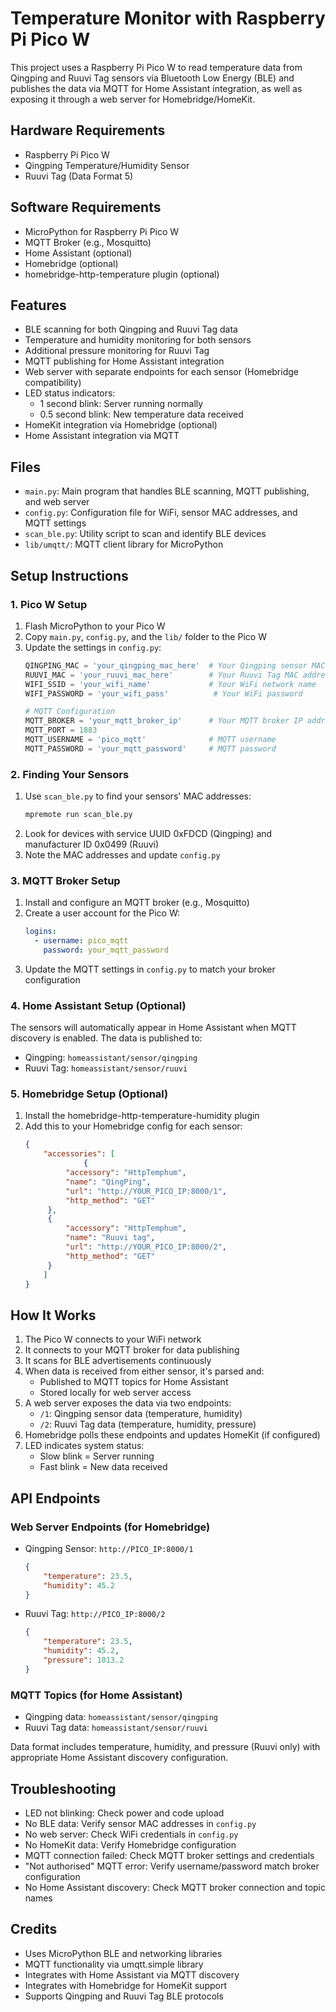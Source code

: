 # Temperature Monitor with Raspberry Pi Pico W

This project uses a Raspberry Pi Pico W to read temperature data from Qingping and Ruuvi Tag sensors via Bluetooth Low Energy (BLE) and publishes the data via MQTT for Home Assistant integration, as well as exposing it through a web server for Homebridge/HomeKit.

## Hardware Requirements
- Raspberry Pi Pico W
- Qingping Temperature/Humidity Sensor
- Ruuvi Tag (Data Format 5)

## Software Requirements
- MicroPython for Raspberry Pi Pico W
- MQTT Broker (e.g., Mosquitto)
- Home Assistant (optional)
- Homebridge (optional)
- homebridge-http-temperature plugin (optional)

## Features
- BLE scanning for both Qingping and Ruuvi Tag data
- Temperature and humidity monitoring for both sensors
- Additional pressure monitoring for Ruuvi Tag
- MQTT publishing for Home Assistant integration
- Web server with separate endpoints for each sensor (Homebridge compatibility)
- LED status indicators:
  - 1 second blink: Server running normally
  - 0.5 second blink: New temperature data received
- HomeKit integration via Homebridge (optional)
- Home Assistant integration via MQTT

## Files
- `main.py`: Main program that handles BLE scanning, MQTT publishing, and web server
- `config.py`: Configuration file for WiFi, sensor MAC addresses, and MQTT settings
- `scan_ble.py`: Utility script to scan and identify BLE devices
- `lib/umqtt/`: MQTT client library for MicroPython

## Setup Instructions

### 1. Pico W Setup
1. Flash MicroPython to your Pico W
2. Copy `main.py`, `config.py`, and the `lib/` folder to the Pico W
3. Update the settings in `config.py`:
   ```python
   QINGPING_MAC = 'your_qingping_mac_here'  # Your Qingping sensor MAC address
   RUUVI_MAC = 'your_ruuvi_mac_here'        # Your Ruuvi Tag MAC address
   WIFI_SSID = 'your_wifi_name'             # Your WiFi network name
   WIFI_PASSWORD = 'your_wifi_pass'          # Your WiFi password
   
   # MQTT Configuration
   MQTT_BROKER = 'your_mqtt_broker_ip'      # Your MQTT broker IP address
   MQTT_PORT = 1883
   MQTT_USERNAME = 'pico_mqtt'              # MQTT username
   MQTT_PASSWORD = 'your_mqtt_password'     # MQTT password
   ```

### 2. Finding Your Sensors
1. Use `scan_ble.py` to find your sensors' MAC addresses:
   ```bash
   mpremote run scan_ble.py
   ```
2. Look for devices with service UUID 0xFDCD (Qingping) and manufacturer ID 0x0499 (Ruuvi)
3. Note the MAC addresses and update `config.py`

### 3. MQTT Broker Setup
1. Install and configure an MQTT broker (e.g., Mosquitto)
2. Create a user account for the Pico W:
   ```yaml
   logins:
     - username: pico_mqtt
       password: your_mqtt_password
   ```
3. Update the MQTT settings in `config.py` to match your broker configuration

### 4. Home Assistant Setup (Optional)
The sensors will automatically appear in Home Assistant when MQTT discovery is enabled. The data is published to:
- Qingping: `homeassistant/sensor/qingping`
- Ruuvi Tag: `homeassistant/sensor/ruuvi`

### 5. Homebridge Setup (Optional)
1. Install the homebridge-http-temperature-humidity plugin
2. Add this to your Homebridge config for each sensor:
   ```json
   {
       "accessories": [
                {
            "accessory": "HttpTemphum",
            "name": "QingPing",
            "url": "http://YOUR_PICO_IP:8000/1",
            "http_method": "GET"
        },
        {
            "accessory": "HttpTemphum",
            "name": "Ruuvi tag",
            "url": "http://YOUR_PICO_IP:8000/2",
            "http_method": "GET"
        }          
       ]
   }
   ```

## How It Works
1. The Pico W connects to your WiFi network
2. It connects to your MQTT broker for data publishing
3. It scans for BLE advertisements continuously
4. When data is received from either sensor, it's parsed and:
   - Published to MQTT topics for Home Assistant
   - Stored locally for web server access
5. A web server exposes the data via two endpoints:
   - `/1`: Qingping sensor data (temperature, humidity)
   - `/2`: Ruuvi Tag data (temperature, humidity, pressure)
6. Homebridge polls these endpoints and updates HomeKit (if configured)
7. LED indicates system status:
   - Slow blink = Server running
   - Fast blink = New data received

## API Endpoints

### Web Server Endpoints (for Homebridge)
- Qingping Sensor: `http://PICO_IP:8000/1`
  ```json
  {
      "temperature": 23.5,
      "humidity": 45.2
  }
  ```
- Ruuvi Tag: `http://PICO_IP:8000/2`
  ```json
  {
      "temperature": 23.5,
      "humidity": 45.2,
      "pressure": 1013.2
  }
  ```

### MQTT Topics (for Home Assistant)
- Qingping data: `homeassistant/sensor/qingping`
- Ruuvi Tag data: `homeassistant/sensor/ruuvi`

Data format includes temperature, humidity, and pressure (Ruuvi only) with appropriate Home Assistant discovery configuration.

## Troubleshooting
- LED not blinking: Check power and code upload
- No BLE data: Verify sensor MAC addresses in `config.py`
- No web server: Check WiFi credentials in `config.py`
- No HomeKit data: Verify Homebridge configuration
- MQTT connection failed: Check MQTT broker settings and credentials
- "Not authorised" MQTT error: Verify username/password match broker configuration
- No Home Assistant discovery: Check MQTT broker connection and topic names

## Credits
- Uses MicroPython BLE and networking libraries
- MQTT functionality via umqtt.simple library
- Integrates with Home Assistant via MQTT discovery
- Integrates with Homebridge for HomeKit support
- Supports Qingping and Ruuvi Tag BLE protocols